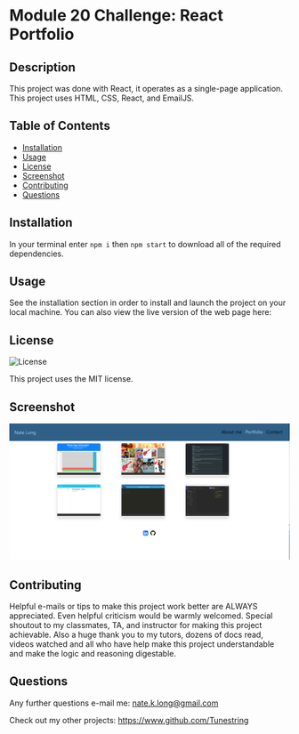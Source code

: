 # Module 20 Challenge: React Portfolio

## Description

This project was done with React, it operates as a single-page application. This project uses HTML, CSS, React, and EmailJS.

## Table of Contents
- [Installation](#installation)
- [Usage](#usage)
- [License](#license)
- [Screenshot](#screenshot)
- [Contributing](#contributing)
- [Questions](#questions)

## Installation

In your terminal enter `npm i` then `npm start` to download all of the required dependencies.

## Usage

See the installation section in order to install and launch the project on your local machine. You can also view the live version of the web page here:

## License

![License](https://img.shields.io/badge/License-MIT-brightgreen.svg)


This project uses the MIT license.

## Screenshot

![Screenshot](./src/assets/images/REACTProfile.png)


## Contributing

Helpful e-mails or tips to make this project work better are ALWAYS appreciated. Even helpful criticism would be warmly welcomed. Special shoutout to my classmates, TA, and instructor for making this project achievable. Also a huge thank you to my tutors, dozens of docs read, videos watched and all who have help make this project understandable and make the logic and reasoning digestable. 

## Questions

Any further questions e-mail me: nate.k.long@gmail.com

Check out my other projects: https://www.github.com/Tunestring